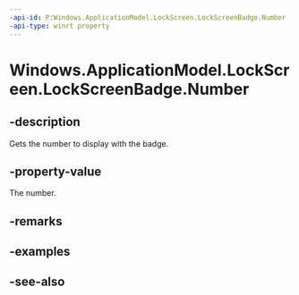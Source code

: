 ----api-id: P:Windows.ApplicationModel.LockScreen.LockScreenBadge.Number
-api-type: winrt property
---<!-- Property syntaxpublic Windows.Foundation.IReference<uint> Number { get; }--># Windows.ApplicationModel.LockScreen.LockScreenBadge.Number## -descriptionGets the number to display with the badge.## -property-valueThe number.## -remarks## -examples## -see-also